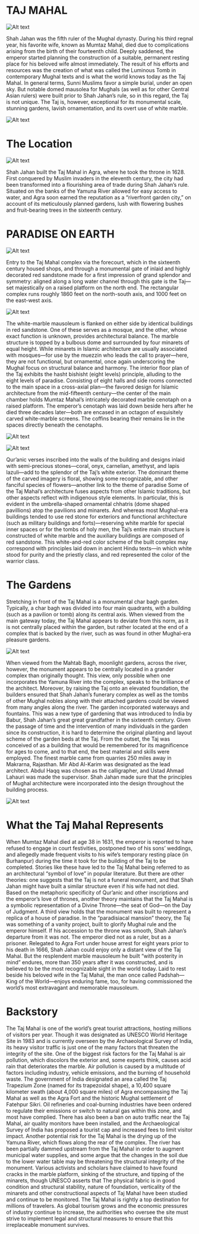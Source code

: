 # TAJ MAHAL 
![Alt text]( https://cdn.kastatic.org/ka-perseus-images/6e43b8c6ad1cc49db1f5eb3334df58f36d5fac14.jpg "a title")

Shah Jahan was the fifth ruler of the Mughal dynasty. During his third regnal year, his favorite wife, known as Mumtaz Mahal, died due to complications arising from the birth of their fourteenth child.  Deeply saddened, the emperor started planning the construction of a suitable, permanent resting place for his beloved wife almost immediately. The result of his efforts and resources was the creation of what was called the Luminous Tomb in contemporary Mughal texts and is what the world knows today as the Taj Mahal.
In general terms, Sunni Muslims favor a simple burial, under an open sky.  But notable domed mausolea for Mughals (as well as for other Central Asian rulers) were built prior to Shah Jahan’s rule, so in this regard, the Taj is not unique. The Taj is, however, exceptional for its monumental scale, stunning gardens, lavish ornamentation, and its overt use of white marble.

![Alt text]( https://cdn.kastatic.org/ka-perseus-images/7258705f40b6f01f4a873954c9df72c9296cd592.jpg "a title")

# The Location

![Alt text]( https://cdn.kastatic.org/ka-perseus-images/20bbc0e1fcecf671aea8960eea5ee6175d87c18a.png "a title")

Shah Jahan built the Taj Mahal in Agra, where he took the throne in 1628. First conquered by Muslim invaders in the eleventh century, the city had been transformed into a flourishing area of trade during Shah Jahan’s rule. Situated on the banks of the Yamuna River allowed for easy access to water, and Agra soon earned the reputation as a “riverfront garden city,” on account of its meticulously planned gardens, lush with flowering bushes and fruit-bearing trees in the sixteenth century.

# PARADISE ON EARTH
![Alt text]( https://cdn.kastatic.org/ka-perseus-images/f2b6e7c461dc19a76fc62bc4a5227ef43ca916a2.jpg "a title")

Entry to the Taj Mahal complex via the forecourt, which in the sixteenth century housed shops, and through a monumental gate of inlaid and highly decorated red sandstone made for a first impression of grand splendor and symmetry: aligned along a long water channel through this gate is the Taj—set majestically on a raised platform on the north end.  The rectangular complex runs roughly 1860 feet on the north-south axis, and 1000 feet on the east-west axis.

![Alt text]( https://cdn.kastatic.org/ka-perseus-images/5807e6db8c84a29f85820c84f006d18ee891e774.png "a title")

The white-marble mausoleum is flanked on either side by identical buildings in red sandstone.  One of these serves as a mosque, and the other, whose exact function is unknown, provides architectural balance.
The marble structure is topped by a bulbous dome and surrounded by four minarets of equal height.  While minarets in Islamic architecture are usually associated with mosques—for use by the muezzin who leads the call to prayer—here, they are not functional, but ornamental, once again underscoring the Mughal focus on structural balance and harmony.
The interior floor plan of the Taj exhibits the hasht bishisht (eight levels) principle, alluding to the eight levels of paradise. Consisting of eight halls and side rooms connected to the main space in a cross-axial plan—the favored design for Islamic architecture from the mid-fifteenth century—the center of the main chamber holds Mumtaz Mahal’s intricately decorated marble cenotaph on a raised platform.  The emperor’s cenotaph was laid down beside hers after he died three decades later—both are encased in an octagon of exquisitely carved white-marble screens.  The coffins bearing their remains lie in the spaces directly beneath the cenotaphs.


![Alt text]( https://cdn.kastatic.org/ka-perseus-images/d6a9ad03a4ba19a10e96ff83580cb8311885f2e2.jpg  "a title")


![Alt text]( https://cdn.kastatic.org/ka-perseus-images/36aef8cfdb347af3625fa8ec4ffdbb80e2c168be.jpg "a title")

Qur’anic verses inscribed into the walls of the building and designs inlaid with semi-precious stones—coral, onyx, carnelian, amethyst, and lapis lazuli—add to the splendor of the Taj’s white exterior.  The dominant theme of the carved imagery is floral, showing some recognizable, and other fanciful species of flowers—another link to the theme of paradise
Some of the Taj Mahal’s architecture fuses aspects from other Islamic traditions, but other aspects reflect with indigenous style elements. In particular, this is evident in the umbrella-shaped ornamental chhatris (dome shaped pavillions) atop the pavilions and minarets.
And whereas most Mughal-era buildings tended to use red stone for exteriors and functional architecture (such as military buildings and forts)—reserving white marble for special inner spaces or for the tombs of holy men, the Taj’s entire main structure is constructed of white marble and the auxiliary buildings are composed of red sandstone. This white-and-red color scheme of the built complex may correspond with principles laid down in ancient Hindu texts—in which white stood for purity and the priestly class, and red represented the color of the warrior class.

# The Gardens

Stretching in front of the Taj Mahal is a monumental char bagh garden. Typically, a char bagh was divided into four main quadrants, with a building (such as a pavilion or tomb) along its central axis. When viewed from the main gateway today, the Taj Mahal appears to deviate from this norm, as it is not centrally placed within the garden, but rather located at the end of a complex that is backed by the river, such as was found in other Mughal-era pleasure gardens.


![Alt text]( https://cdn.kastatic.org/ka-perseus-images/126cae7236aa6ee12b130a1e0cdd8a5ca7645d3a.jpg  "a title")

When viewed from the Mahtab Bagh, moonlight gardens, across the river, however, the monument appears to be centrally located in a grander complex than originally thought. This view, only possible when one incorporates the Yamuna River into the complex, speaks to the brilliance of the architect. Moreover, by raising the Taj onto an elevated foundation, the builders ensured that Shah Jahan’s funerary complex as well as the tombs of other Mughal nobles along with their attached gardens could be viewed from many angles along the river.
The garden incorporated waterways and fountains. This was a new type of gardening that was introduced to India by Babur, Shah Jahan’s great great grandfather in the sixteenth century. Given the passage of time and the intervention of many individuals in the garden since its construction, it is hard to determine the original planting and layout scheme of the garden beds at the Taj.
From the outset, the Taj was conceived of as a building that would be remembered for its magnificence for ages to come, and to that end, the best material and skills were employed. The finest marble came from quarries 250 miles away in Makrarna, Rajasthan. Mir Abd Al-Karim was designated as the lead architect. Abdul Haqq was chosen as the calligrapher, and Ustad Ahmad Lahauri was made the supervisor. Shah Jahan made sure that the principles of Mughal architecture were incorporated into the design throughout the building process.

![Alt text]( https://cdn.kastatic.org/ka-perseus-images/386c141ee38f55a2e79cf5d623017117b44c82fb.jpg "a title")
# What the Taj Mahal Represents
When Mumtaz Mahal died at age 38 in 1631, the emperor is reported to have refused to engage in court festivities, postponed two of his sons’ weddings, and allegedly made frequent visits to his wife’s temporary resting place (in Burhanpur) during the time it took for the building of the Taj to be completed. Stories like these have led to the Taj Mahal being referred to as an architectural “symbol of love” in popular literature. But there are other theories: one suggests that the Taj is not a funeral monument, and that Shah Jahan might have built a similar structure even if his wife had not died. Based on the metaphoric specificity of Qur’anic and other inscriptions and the emperor’s love of thrones, another theory maintains that the Taj Mahal is a symbolic representation of a Divine Throne—the seat of God—on the Day of Judgment. A third view holds that the monument was built to represent a replica of a house of paradise. In the “paradisiacal mansion” theory, the Taj was something of a vanity project, built to glorify Mughal rule and the emperor himself.
If his accession to the throne was smooth, Shah Jahan’s departure from it was not.  The emperor died not as a ruler, but as a prisoner. Relegated to Agra Fort under house arrest for eight years prior to his death in 1666, Shah Jahan could enjoy only a distant view of the Taj Mahal.  But the resplendent marble mausoleum he built “with posterity in mind” endures, more than 350 years after it was constructed, and is believed to be the most recognizable sight in the world today. Laid to rest beside his beloved wife in the Taj Mahal, the man once called Padshah—King of the World—enjoys enduring fame, too, for having commissioned the world’s most extravagant and memorable mausoleum.

# Backstory
The Taj Mahal is one of the world’s great tourist attractions, hosting millions of visitors per year. Though it was designated as UNESCO World Heritage Site in 1983 and is currently overseen by the Archaeological Survey of India, its heavy visitor traffic is just one of the many factors that threaten the integrity of the site.
One of the biggest risk factors for the Taj Mahal is air pollution, which discolors the exterior and, some experts think, causes acid rain that deteriorates the marble. Air pollution is caused by a multitude of factors including industry, vehicle emissions, and the burning of household waste. The government of India designated an area called the Taj Trapezium Zone (named for its trapezoidal shape), a 10,400 square kilometer swath (about 4,000 square miles) of Agra encompassing the Taj Mahal as well as the Agra Fort and the historic Mughal settlement of Fatehpur Sikri. Oil refineries and coal-burning industries have been ordered to regulate their emissions or switch to natural gas within this zone, and most have complied.
There has also been a ban on auto traffic near the Taj Mahal, air quality monitors have been installed, and the Archaeological Survey of India has proposed a tourist cap and increased fees to limit visitor impact.
Another potential risk for the Taj Mahal is the drying up of the Yamuna River, which flows along the rear of the complex. The river has been partially dammed upstream from the Taj Mahal in order to augment municipal water supplies, and some argue that the changes in the soil due to the lower water table may be threatening the structural integrity of the monument. Various activists and scholars have claimed to have found cracks in the marble platform, sinking of the structure, and tipping of the minarets, though UNESCO asserts that
The physical fabric is in good condition and structural stability, nature of foundation, verticality of the minarets and other constructional aspects of Taj Mahal have been studied and continue to be monitored.
The Taj Mahal is rightly a top destination for millions of travelers. As global tourism grows and the economic pressures of industry continue to increase, the authorities who oversee the site must strive to implement legal and structural measures to ensure that this irreplaceable monument survives.